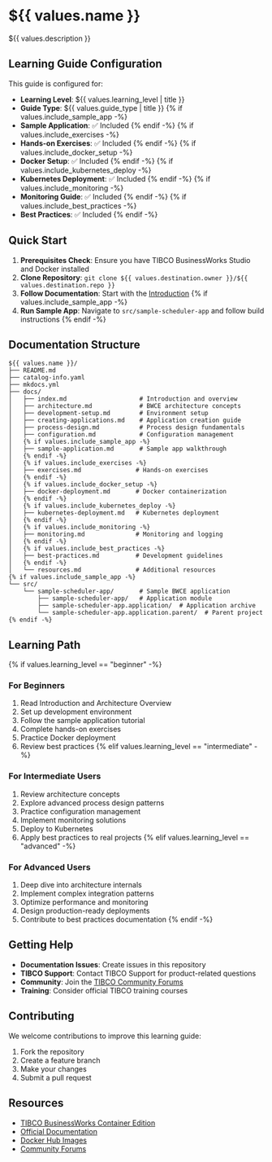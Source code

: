 # ${{ values.name }}

${{ values.description }}

## Learning Guide Configuration

This guide is configured for:
- **Learning Level**: ${{ values.learning_level | title }}
- **Guide Type**: ${{ values.guide_type | title }}
{% if values.include_sample_app -%}
- **Sample Application**: ✅ Included
{% endif -%}
{% if values.include_exercises -%}
- **Hands-on Exercises**: ✅ Included
{% endif -%}
{% if values.include_docker_setup -%}
- **Docker Setup**: ✅ Included
{% endif -%}
{% if values.include_kubernetes_deploy -%}
- **Kubernetes Deployment**: ✅ Included
{% endif -%}
{% if values.include_monitoring -%}
- **Monitoring Guide**: ✅ Included
{% endif -%}
{% if values.include_best_practices -%}
- **Best Practices**: ✅ Included
{% endif -%}

## Quick Start

1. **Prerequisites Check**: Ensure you have TIBCO BusinessWorks Studio and Docker installed
2. **Clone Repository**: `git clone ${{ values.destination.owner }}/${{ values.destination.repo }}`
3. **Follow Documentation**: Start with the [Introduction](docs/index.md)
{% if values.include_sample_app -%}
4. **Run Sample App**: Navigate to `src/sample-scheduler-app` and follow build instructions
{% endif -%}

## Documentation Structure

```
${{ values.name }}/
├── README.md
├── catalog-info.yaml
├── mkdocs.yml
├── docs/
│   ├── index.md                    # Introduction and overview
│   ├── architecture.md             # BWCE architecture concepts
│   ├── development-setup.md        # Environment setup
│   ├── creating-applications.md    # Application creation guide
│   ├── process-design.md           # Process design fundamentals
│   ├── configuration.md            # Configuration management
│   {% if values.include_sample_app -%}
│   ├── sample-application.md       # Sample app walkthrough
│   {% endif -%}
│   {% if values.include_exercises -%}
│   ├── exercises.md               # Hands-on exercises
│   {% endif -%}
│   {% if values.include_docker_setup -%}
│   ├── docker-deployment.md       # Docker containerization
│   {% endif -%}
│   {% if values.include_kubernetes_deploy -%}
│   ├── kubernetes-deployment.md   # Kubernetes deployment
│   {% endif -%}
│   {% if values.include_monitoring -%}
│   ├── monitoring.md              # Monitoring and logging
│   {% endif -%}
│   {% if values.include_best_practices -%}
│   ├── best-practices.md          # Development guidelines
│   {% endif -%}
│   └── resources.md               # Additional resources
{% if values.include_sample_app -%}
└── src/
    └── sample-scheduler-app/       # Sample BWCE application
        ├── sample-scheduler-app/   # Application module
        ├── sample-scheduler-app.application/  # Application archive
        └── sample-scheduler-app.application.parent/  # Parent project
{% endif -%}
```

## Learning Path

{% if values.learning_level == "beginner" -%}
### For Beginners
1. Read Introduction and Architecture Overview
2. Set up development environment
3. Follow the sample application tutorial
4. Complete hands-on exercises
5. Practice Docker deployment
6. Review best practices
{% elif values.learning_level == "intermediate" -%}
### For Intermediate Users
1. Review architecture concepts
2. Explore advanced process design patterns
3. Practice configuration management
4. Implement monitoring solutions
5. Deploy to Kubernetes
6. Apply best practices to real projects
{% elif values.learning_level == "advanced" -%}
### For Advanced Users
1. Deep dive into architecture internals
2. Implement complex integration patterns
3. Optimize performance and monitoring
4. Design production-ready deployments
5. Contribute to best practices documentation
{% endif -%}

## Getting Help

- **Documentation Issues**: Create issues in this repository
- **TIBCO Support**: Contact TIBCO Support for product-related questions  
- **Community**: Join the [TIBCO Community Forums](https://community.tibco.com/)
- **Training**: Consider official TIBCO training courses

## Contributing

We welcome contributions to improve this learning guide:
1. Fork the repository
2. Create a feature branch
3. Make your changes
4. Submit a pull request

## Resources

- [TIBCO BusinessWorks Container Edition](https://www.tibco.com/products/tibco-businessworks)
- [Official Documentation](https://docs.tibco.com/products/tibco-businessworks-container-edition)
- [Docker Hub Images](https://hub.docker.com/r/tibco/bwce)
- [Community Forums](https://community.tibco.com/)